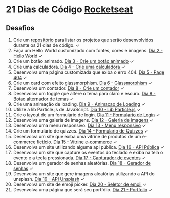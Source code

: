 # 21 Dias de Código [Rocketseat](rocketseat.com.br)

## Desafios

1. Crie um [repositório](https://github.com/danielvalmeida91/21days-coding) para listar os projetos que serão desenvolvidos durante os 21 dias de código. ✓
2. Faça um Hello World customizado com fontes, cores e imagens. [Dia 2 - Hello World](https://github.com/danielvalmeida91/21days-coding/tree/main/01%20-%20hello%20world) ✓
3. Crie um botão animado. [Dia 3 - Crie um botão animado](https://github.com/danielvalmeida91/21days-coding/tree/main/02%20-%20Button) ✓
4. Crie uma calculadora. [Dia 4 - Crie uma calculadora ](https://github.com/danielvalmeida91/21days-coding/tree/main/03%20-%20Calculator) ✓
5. Desenvolva uma página customizada que exiba o erro 404. [Dia 5 - Page 404](https://github.com/danielvalmeida91/21days-coding/tree/main/04%20-%20Page%20Error%20404) ✓
6. Crie um card com efeito glassmorphism. [Dia 6 - Glassmorphism](https://github.com/danielvalmeida91/21days-coding/tree/main/05%20-%20Glassmorphism) ✓
7. Desenvolva um contador. [Dia 8 - Crie um contador](https://github.com/danielvalmeida91/21days-coding/tree/main/07%20-%20Counter) ✓
8. Desenvolva um toggle que altere o tema para claro e escuro. [Dia 8 - Botao alternador de temas](https://github.com/danielvalmeida91/21days-coding/tree/main/08%20-%20Toggle%20Button) ✓
9. Crie uma animação de loading. [Dia 9 - Animacao de Loading](https://github.com/danielvalmeida91/21days-coding/tree/main/09%20-%20Animation%20Loading) ✓
10. Utilize a lib Particle.js de JavaScript. [Dia 10 - Lib Particle.js](https://github.com/danielvalmeida91/21days-coding/tree/main/10%20-%20Particle.js) ✓
11. Crie o layout de um formulário de login. [Dia 11 - Formulario de Login](https://github.com/danielvalmeida91/21days-coding/tree/main/11%20-%20Form%20login) ✓
12. Desenvolva uma galeria de imagens. [Dia 12 - Galeria de imagens](https://github.com/danielvalmeida91/21days-coding/tree/main/12%20-%20Carroussel) ✓
13. Desenvolva uma menu responsivo. [Dia 13 - Menu responsivo](https://github.com/danielvalmeida91/21days-coding/tree/main/13%20-%20Responsive%20menu) ✓
14. Crie um formulário de quizzes. [Dia 14 - Formulario de Quizzes](https://github.com/danielvalmeida91/21days-coding/tree/main/14%20-%20Form%20quiz) ✓
15. Desenvolva um site que exiba uma vitrine de produtos de um e-commerce fictício. [Dia 15 - Vitrine e-commerce](https://github.com/danielvalmeida91/21days-coding/tree/main/15%20-%20Shopping%20cart) ✓
16. Desenvolva um site utilizando alguma api pública. [Dia 16 - API Pública](https://github.com/danielvalmeida91/21days-coding/tree/main/16%20-%20Public%20API) ✓
17. Desenvolva um site que capture os eventos do teclado e exiba na tela o evento e a tecla pressionada. [Dia 17 - Capturador de eventos](https://github.com/danielvalmeida91/21days-coding/tree/main/17%20-%20Capture%20key) ✓
18. Desenvolva um gerador de senhas aleatórias. [Dia 18 - Gerador de senhas](https://github.com/danielvalmeida91/21days-coding/tree/main/18%20-%20Password%20generator) ✓
19. Desenvolva um site que gere imagens aleatórias utilizando a API do unsplash. [Dia 19 - API Unsplash](https://github.com/danielvalmeida91/21days-coding/tree/main/19%20-%20Unsplash%20API) ✓
20. Desenvolva um site de emoji picker. [Dia 20 - Seletor de emoji](https://github.com/danielvalmeida91/21days-coding/tree/main/20%20-%20Emoji%20picker) ✓
21. Desenvolva uma página que será seu portfólio. [Dia 21 - Portfolio](https://github.com/danielvalmeida91/21days-coding/tree/main/21%20-%20Portfolio) ✓
